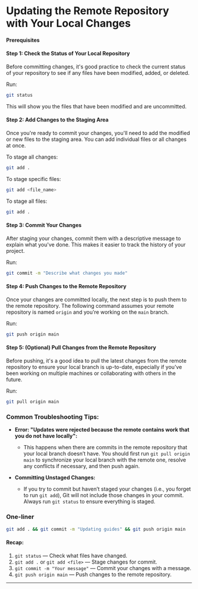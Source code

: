 
# Updating the Remote Repository with Your Local Changes

#### Prerequisites


#### Step 1: Check the Status of Your Local Repository
Before committing changes, it's good practice to check the current status of your repository to see if any files have been modified, added, or deleted.

Run:
```bash
git status
```
This will show you the files that have been modified and are uncommitted.

#### Step 2: Add Changes to the Staging Area
Once you're ready to commit your changes, you'll need to add the modified or new files to the staging area. You can add individual files or all changes at once.

To stage all changes:
```bash
git add .
```

To stage specific files:
```bash
git add <file_name>
```

To stage all files:
```bash
git add .
```

#### Step 3: Commit Your Changes
After staging your changes, commit them with a descriptive message to explain what you've done. This makes it easier to track the history of your project.

Run:
```bash
git commit -m "Describe what changes you made"
```

#### Step 4: Push Changes to the Remote Repository
Once your changes are committed locally, the next step is to push them to the remote repository. The following command assumes your remote repository is named `origin` and you're working on the `main` branch.

Run:
```bash
git push origin main
```

#### Step 5: (Optional) Pull Changes from the Remote Repository
Before pushing, it's a good idea to pull the latest changes from the remote repository to ensure your local branch is up-to-date, especially if you've been working on multiple machines or collaborating with others in the future.

Run:
```bash
git pull origin main
```

### Common Troubleshooting Tips:
- **Error: "Updates were rejected because the remote contains work that you do not have locally":**
  - This happens when there are commits in the remote repository that your local branch doesn’t have. You should first run `git pull origin main` to synchronize your local branch with the remote one, resolve any conflicts if necessary, and then push again.
  
- **Committing Unstaged Changes:**
  - If you try to commit but haven’t staged your changes (i.e., you forget to run `git add`), Git will not include those changes in your commit. Always run `git status` to ensure everything is staged.

### One-liner
```bash
git add . && git commit -m "Updating guides" && git push origin main
```

#### Recap:
1. `git status` — Check what files have changed.
2. `git add .` or `git add <file>` — Stage changes for commit.
3. `git commit -m "Your message"` — Commit your changes with a message.
4. `git push origin main` — Push changes to the remote repository.

---